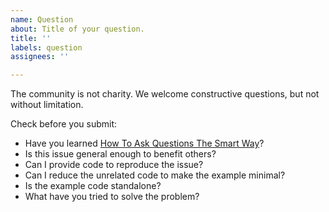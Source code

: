 ```yaml
---
name: Question
about: Title of your question.
title: ''
labels: question
assignees: ''

---
```


The community is not charity. We welcome constructive questions, but not without limitation.

Check before you submit:

- Have you learned [How To Ask Questions The Smart Way](http://www.catb.org/~esr/faqs/smart-questions.html)?
- Is this issue general enough to benefit others?
- Can I provide code to reproduce the issue?
- Can I reduce the unrelated code to make the example minimal?
- Is the example code standalone?
- What have you tried to solve the problem?
